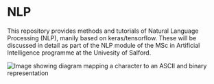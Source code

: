 # NLP
This repository provides methods and tutorials of Natural Language Processing (NLP), manily based on keras/tensorflow. These will be discussed in detail as part of the NLP module of the MSc in Artificial Intelligence programme at the Univesity of Salford. 

![Image showing diagram mapping a character to an ASCII and binary representation](https://editor.analyticsvidhya.com/uploads/49583NLP-scaled-1-2048x771.jpeg)


